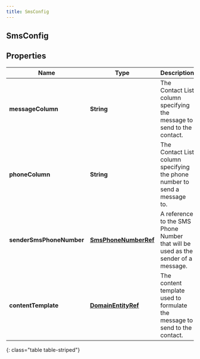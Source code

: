 ```yaml
---
title: SmsConfig
---
```

## SmsConfig


## Properties

| Name | Type | Description | Notes |
| ------------ | ------------- | ------------- | ------------- |
| **messageColumn** | <!----><!---->**String**<!----> | The Contact List column specifying the message to send to the contact. |  |
| **phoneColumn** | <!----><!---->**String**<!----> | The Contact List column specifying the phone number to send a message to. |  |
| **senderSmsPhoneNumber** | <!----><!---->[**SmsPhoneNumberRef**](SmsPhoneNumberRef.html)<!----> | A reference to the SMS Phone Number that will be used as the sender of a message. |  |
| **contentTemplate** | <!----><!---->[**DomainEntityRef**](DomainEntityRef.html)<!----> | The content template used to formulate the message to send to the contact. |  [optional] |
{: class="table table-striped"}



